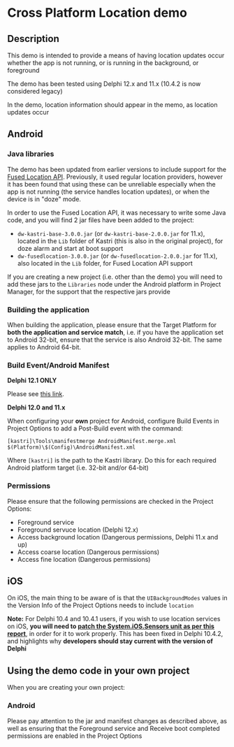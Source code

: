 # Cross Platform Location demo

## Description

This demo is intended to provide a means of having location updates occur whether the app is not running, or is running in the background, or foreground

The demo has been tested using Delphi 12.x and 11.x (10.4.2 is now considered legacy)

In the demo, location information should appear in the memo, as location updates occur

## Android 

### Java libraries

The demo has been updated from earlier versions to include support for the [Fused Location API](https://developers.google.com/location-context/fused-location-provider). Previously, it used regular location providers, however it has been found that using these can be unreliable especially when the app is not running (the service handles location updates), or when the device is in "doze" mode.

In order to use the Fused Location API, it was necessary to write some Java code, and you will find 2 jar files have been added to the project:

* `dw-kastri-base-3.0.0.jar` (or `dw-kastri-base-2.0.0.jar` for 11.x), located in the `Lib` folder of Kastri (this is also in the original project), for doze alarm and start at boot support
* `dw-fusedlocation-3.0.0.jar` (or `dw-fusedlocation-2.0.0.jar` for 11.x), also located in the `Lib` folder, for Fused Location API support

If you are creating a new project (i.e. other than the demo) you will need to add these jars to the `Libraries` node under the Android platform in Project Manager, for the support that the respective jars provide

### Building the application

When building the application, please ensure that the Target Platform for **both the application and service match**, i.e. if you have the application set to Android 32-bit, ensure that the service is also Android 32-bit. The same applies to Android 64-bit.

### Build Event/Android Manifest

**Delphi 12.1 ONLY**

Please see [this link](../../Delphi12.1.AndroidManifestIssue.md).

**Delphi 12.0 and 11.x**

When configuring your **own** project for Android, configure Build Events in Project Options to add a Post-Build event with the command:  

```
[kastri]\Tools\manifestmerge AndroidManifest.merge.xml $(Platform)\$(Config)\AndroidManifest.xml
```  
Where `[kastri]` is the path to the Kastri library. Do this for each required Android platform target (i.e. 32-bit and/or 64-bit)

### Permissions

Please ensure that the following permissions are checked in the Project Options:

* Foreground service
* Foreground servuce location (Delphi 12.x)
* Access background location (Dangerous permissions, Delphi 11.x and up)
* Access coarse location (Dangerous permissions)
* Access fine location (Dangerous permissions)

## iOS

On iOS, the main thing to be aware of is that the `UIBackgroundModes` values in the Version Info of the Project Options needs to include `location`
  
**Note:** For Delphi 10.4 and 10.4.1 users, if you wish to use location services on iOS, **you will need to [patch the System.iOS.Sensors unit as per this report](https://quality.embarcadero.com/browse/RSP-29859?focusedCommentId=85109&page=com.atlassian.jira.plugin.system.issuetabpanels:comment-tabpanel#comment-85109)**, in order for it to work properly. This has been fixed in Delphi 10.4.2, and highlights why **developers should stay current with the version of Delphi**

## Using the demo code in your own project

When you are creating your own project:

### Android

Please pay attention to the jar and manifest changes as described above, as well as ensuring that the Foreground service and Receive boot completed permissions are enabled in the Project Options